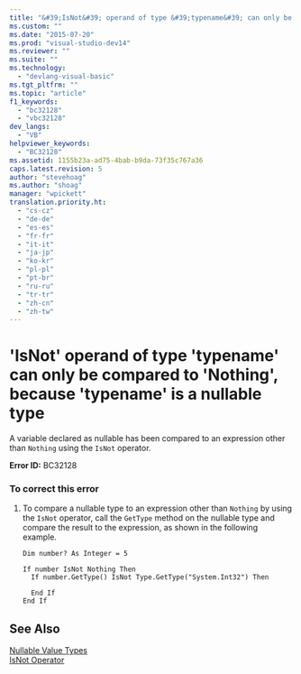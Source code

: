 ```yaml
---
title: "&#39;IsNot&#39; operand of type &#39;typename&#39; can only be compared to &#39;Nothing&#39;, because &#39;typename&#39; is a nullable type"
ms.custom: ""
ms.date: "2015-07-20"
ms.prod: "visual-studio-dev14"
ms.reviewer: ""
ms.suite: ""
ms.technology: 
  - "devlang-visual-basic"
ms.tgt_pltfrm: ""
ms.topic: "article"
f1_keywords: 
  - "bc32128"
  - "vbc32128"
dev_langs: 
  - "VB"
helpviewer_keywords: 
  - "BC32128"
ms.assetid: 1155b23a-ad75-4bab-b9da-73f35c767a36
caps.latest.revision: 5
author: "stevehoag"
ms.author: "shoag"
manager: "wpickett"
translation.priority.ht: 
  - "cs-cz"
  - "de-de"
  - "es-es"
  - "fr-fr"
  - "it-it"
  - "ja-jp"
  - "ko-kr"
  - "pl-pl"
  - "pt-br"
  - "ru-ru"
  - "tr-tr"
  - "zh-cn"
  - "zh-tw"
---
```

# &#39;IsNot&#39; operand of type &#39;typename&#39; can only be compared to &#39;Nothing&#39;, because &#39;typename&#39; is a nullable type
A variable declared as nullable has been compared to an expression other than `Nothing` using the `IsNot` operator.  
  
 **Error ID:** BC32128  
  
### To correct this error  
  
1.  To compare a nullable type to an expression other than `Nothing` by using the `IsNot` operator, call the `GetType` method on the nullable type and compare the result to the expression, as shown in the following example.  
  
    ```vb#  
    Dim number? As Integer = 5  
  
    If number IsNot Nothing Then  
      If number.GetType() IsNot Type.GetType("System.Int32") Then   
  
      End If  
    End If  
    ```  
  
## See Also  
 [Nullable Value Types](../../../visual-basic/programming-guide/language-features/data-types/nullable-value-types.md)   
 [IsNot Operator](../../../visual-basic/language-reference/operators/isnot-operator.md)